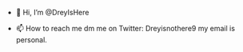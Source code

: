 - 👋 Hi, I’m @DreyIsHere

- 📫 How to reach me dm me on Twitter: Dreyisnothere9 my email is personal.

<!---
DreyIsHere/DreyIsHere is a ✨ special ✨ repository because its `README.md` (this file) appears on your GitHub profile.
You can click the Preview link to take a look at your changes.
--->
